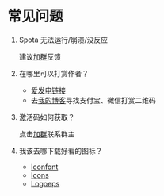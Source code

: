 # 常见问题

1. Spota 无法运行/崩溃/没反应

   建议[加群](https://jq.qq.com/?wv=1027&k=0CcA7oRO)反馈

2. 在哪里可以打赏作者？

   * [爱发电链接](https://afdian.net/@JackWang)
   * 去[我的博客](https://blog.wangbj.top/2019/12/41311/)寻找支付宝、微信打赏二维码

3. 激活码如何获取？

   点击[加群](https://jq.qq.com/?wv=1027&k=0CcA7oRO)联系群主
   
4. 我该去哪下载好看的图标？

   * [Iconfont](https://www.iconfont.cn/)
   * [Icons](https://icons8.com/icons)
   * [Logoeps](https://logoeps.com/)


